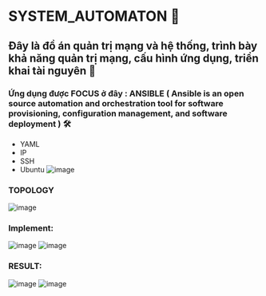 # SYSTEM_AUTOMATON 📌

## Đây là đồ án quản trị mạng và hệ thống, trình bày khả năng quản trị mạng, cấu hình ứng dụng, triển khai tài nguyên 📌
### Ứng dụng được FOCUS ở đây : ANSIBLE ( Ansible is an open source automation and orchestration tool for software provisioning, configuration management, and software deployment ) 🛠
  + YAML
  + IP 
  + SSH
  + Ubuntu
  ![image](https://github.com/NLoi7/SYSTEM_AUTOMATON/assets/110755985/f2cc8186-4041-42e1-a95c-7d1f7f4b50d3)
### TOPOLOGY 
![image](https://github.com/NLoi7/SYSTEM_AUTOMATON/assets/110755985/0018d9fc-2910-42ed-8193-bb48cbbc5f6b)
### Implement: 
![image](https://github.com/NLoi7/SYSTEM_AUTOMATON/assets/110755985/77c79004-a82a-497b-bcaf-1b087e9d280d)
![image](https://github.com/NLoi7/SYSTEM_AUTOMATON/assets/110755985/f74ab539-a2fb-410f-9c66-860d91ca0aea)
### RESULT: 
![image](https://github.com/NLoi7/SYSTEM_AUTOMATON/assets/110755985/1382f757-59ce-489a-b55c-98806e17fc6a)
![image](https://github.com/NLoi7/SYSTEM_AUTOMATON/assets/110755985/0a67c8d3-2d49-417b-9fba-19ccc8a404d2)
